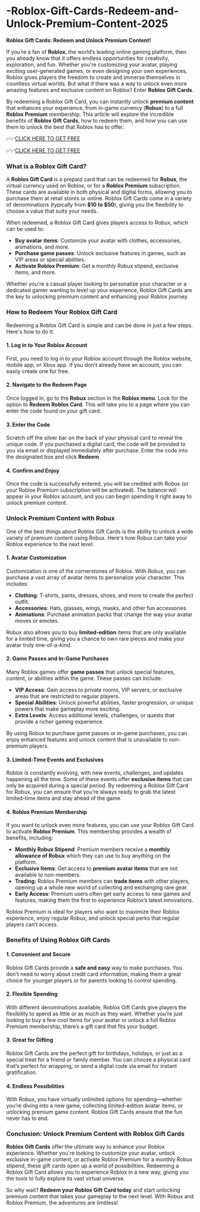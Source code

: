 # -Roblox-Gift-Cards-Redeem-and-Unlock-Premium-Content-2025

**Roblox Gift Cards: Redeem and Unlock Premium Content!**

If you’re a fan of **Roblox**, the world’s leading online gaming platform, then you already know that it offers endless opportunities for creativity, exploration, and fun. Whether you're customizing your avatar, playing exciting user-generated games, or even designing your own experiences, Roblox gives players the freedom to create and immerse themselves in countless virtual worlds. But what if there was a way to unlock even more amazing features and exclusive content on Roblox? Enter **Roblox Gift Cards**.

By redeeming a Roblox Gift Card, you can instantly unlock **premium content** that enhances your experience, from in-game currency (**Robux**) to a full **Roblox Premium** membership. This article will explore the incredible benefits of **Roblox Gift Cards**, how to redeem them, and how you can use them to unlock the best that Roblox has to offer.

✅✅[CLICK HERE TO GET FREE](https://tinyurl.com/ycy7cnvj)

✅✅[CLICK HERE TO GET FREE](https://tinyurl.com/ycy7cnvj)

### **What is a Roblox Gift Card?**

A **Roblox Gift Card** is a prepaid card that can be redeemed for **Robux**, the virtual currency used on Roblox, or for a **Roblox Premium** subscription. These cards are available in both physical and digital forms, allowing you to purchase them at retail stores or online. Roblox Gift Cards come in a variety of denominations (typically from **$10 to $50**), giving you the flexibility to choose a value that suits your needs.

When redeemed, a Roblox Gift Card gives players access to Robux, which can be used to:

- **Buy avatar items**: Customize your avatar with clothes, accessories, animations, and more.
- **Purchase game passes**: Unlock exclusive features in games, such as VIP areas or special abilities.
- **Activate Roblox Premium**: Get a monthly Robux stipend, exclusive items, and more.

Whether you're a casual player looking to personalize your character or a dedicated gamer wanting to level up your experience, Roblox Gift Cards are the key to unlocking premium content and enhancing your Roblox journey.

### **How to Redeem Your Roblox Gift Card**

Redeeming a Roblox Gift Card is simple and can be done in just a few steps. Here's how to do it:

#### **1. Log in to Your Roblox Account**
First, you need to log in to your Roblox account through the Roblox website, mobile app, or Xbox app. If you don't already have an account, you can easily create one for free.

#### **2. Navigate to the Redeem Page**
Once logged in, go to the **Robux** section in the **Roblox menu**. Look for the option to **Redeem Roblox Card**. This will take you to a page where you can enter the code found on your gift card.

#### **3. Enter the Code**
Scratch off the silver bar on the back of your physical card to reveal the unique code. If you purchased a digital card, the code will be provided to you via email or displayed immediately after purchase. Enter the code into the designated box and click **Redeem**.

#### **4. Confirm and Enjoy**
Once the code is successfully entered, you will be credited with Robux (or your Roblox Premium subscription will be activated). The balance will appear in your Roblox account, and you can begin spending it right away to unlock premium content.

### **Unlock Premium Content with Robux**

One of the best things about Roblox Gift Cards is the ability to unlock a wide variety of premium content using Robux. Here's how Robux can take your Roblox experience to the next level:

#### **1. Avatar Customization**
Customization is one of the cornerstones of Roblox. With Robux, you can purchase a vast array of avatar items to personalize your character. This includes:

- **Clothing**: T-shirts, pants, dresses, shoes, and more to create the perfect outfit.
- **Accessories**: Hats, glasses, wings, masks, and other fun accessories.
- **Animations**: Purchase animation packs that change the way your avatar moves or emotes.

Robux also allows you to buy **limited-edition** items that are only available for a limited time, giving you a chance to own rare pieces and make your avatar truly one-of-a-kind.

#### **2. Game Passes and In-Game Purchases**
Many Roblox games offer **game passes** that unlock special features, content, or abilities within the game. These passes can include:

- **VIP Access**: Gain access to private rooms, VIP servers, or exclusive areas that are restricted to regular players.
- **Special Abilities**: Unlock powerful abilities, faster progression, or unique powers that make gameplay more exciting.
- **Extra Levels**: Access additional levels, challenges, or quests that provide a richer gaming experience.

By using Robux to purchase game passes or in-game purchases, you can enjoy enhanced features and unlock content that is unavailable to non-premium players.

#### **3. Limited-Time Events and Exclusives**
Roblox is constantly evolving, with new events, challenges, and updates happening all the time. Some of these events offer **exclusive items** that can only be acquired during a special period. By redeeming a Roblox Gift Card for Robux, you can ensure that you’re always ready to grab the latest limited-time items and stay ahead of the game.

#### **4. Roblox Premium Membership**
If you want to unlock even more features, you can use your Roblox Gift Card to activate **Roblox Premium**. This membership provides a wealth of benefits, including:

- **Monthly Robux Stipend**: Premium members receive a **monthly allowance of Robux** which they can use to buy anything on the platform.
- **Exclusive Items**: Get access to **premium avatar items** that are not available to non-members.
- **Trading**: Roblox Premium members can **trade items** with other players, opening up a whole new world of collecting and exchanging rare gear.
- **Early Access**: Premium users often get early access to new games and features, making them the first to experience Roblox’s latest innovations.

Roblox Premium is ideal for players who want to maximize their Roblox experience, enjoy regular Robux, and unlock special perks that regular players can’t access.

### **Benefits of Using Roblox Gift Cards**

#### **1. Convenient and Secure**
Roblox Gift Cards provide a **safe and easy** way to make purchases. You don't need to worry about credit card information, making them a great choice for younger players or for parents looking to control spending.

#### **2. Flexible Spending**
With different denominations available, Roblox Gift Cards give players the flexibility to spend as little or as much as they want. Whether you’re just looking to buy a few cool items for your avatar or unlock a full Roblox Premium membership, there’s a gift card that fits your budget.

#### **3. Great for Gifting**
Roblox Gift Cards are the perfect gift for birthdays, holidays, or just as a special treat for a friend or family member. You can choose a physical card that’s perfect for wrapping, or send a digital code via email for instant gratification.

#### **4. Endless Possibilities**
With Robux, you have virtually unlimited options for spending—whether you’re diving into a new game, collecting limited-edition avatar items, or unlocking premium game content. Roblox Gift Cards ensure that the fun never has to end.

### **Conclusion: Unlock Premium Content with Roblox Gift Cards**

**Roblox Gift Cards** offer the ultimate way to enhance your Roblox experience. Whether you're looking to customize your avatar, unlock exclusive in-game content, or activate Roblox Premium for a monthly Robux stipend, these gift cards open up a world of possibilities. Redeeming a Roblox Gift Card allows you to experience Roblox in a new way, giving you the tools to fully explore its vast virtual universe.

So why wait? **Redeem your Roblox Gift Card today** and start unlocking premium content that takes your gameplay to the next level. With Robux and Roblox Premium, the adventures are limitless!
